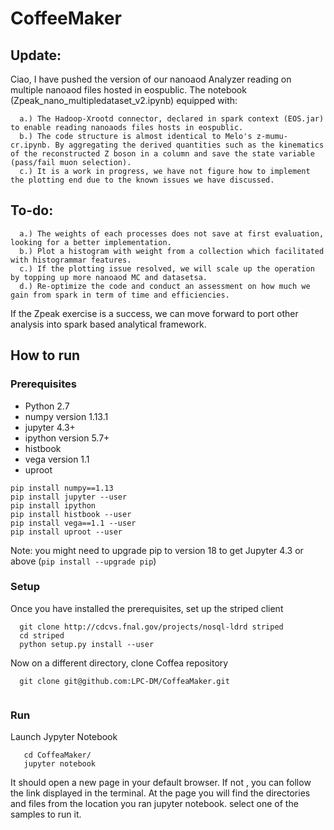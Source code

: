 # CoffeeMaker

## Update:

Ciao, I have pushed the version of our nanoaod Analyzer reading on multiple nanoaod files hosted in eospublic. The notebook (Zpeak_nano_multipledataset_v2.ipynb) equipped with:

      a.) The Hadoop-Xrootd connector, declared in spark context (EOS.jar) to enable reading nanoaods files hosts in eospublic.
      b.) The code structure is almost identical to Melo's z-mumu-cr.ipynb. By aggregating the derived quantities such as the kinematics of the reconstructed Z boson in a column and save the state variable (pass/fail muon selection). 
      c.) It is a work in progress, we have not figure how to implement the plotting end due to the known issues we have discussed.

## To-do:

      a.) The weights of each processes does not save at first evaluation, looking for a better implementation.
      b.) Plot a histogram with weight from a collection which facilitated with histogrammar features.
      c.) If the plotting issue resolved, we will scale up the operation by topping up more nanoaod MC and datasetsa.
      d.) Re-optimize the code and conduct an assessment on how much we gain from spark in term of time and efficiencies.

If the Zpeak exercise is a success, we can move forward to port other analysis into spark based analytical framework.
## How to run

### Prerequisites

* Python 2.7
* numpy version 1.13.1 
* jupyter 4.3+   
* ipython version 5.7+  
* histbook     
* vega version 1.1 
* uproot 

```
pip install numpy==1.13
pip install jupyter --user
pip install ipython
pip install histbook --user
pip install vega==1.1 --user
pip install uproot --user
```
Note: you might need to upgrade pip to version 18 to get Jupyter 4.3 or above  (`pip install --upgrade pip`)

### Setup
Once you have installed the prerequisites, set up the striped client
```
  git clone http://cdcvs.fnal.gov/projects/nosql-ldrd striped     
  cd striped
  python setup.py install --user 
```

Now on a different directory, clone Coffea repository
```
  git clone git@github.com:LPC-DM/CoffeaMaker.git
  
 ```
### Run
Launch Jypyter Notebook
```
   cd CoffeaMaker/
   jupyter notebook
```
It should open a new page in your default browser. If not , you can follow the link displayed in the terminal.  At the page you will find the directories and files from the location you ran jupyter notebook. select one of the samples to run it.

